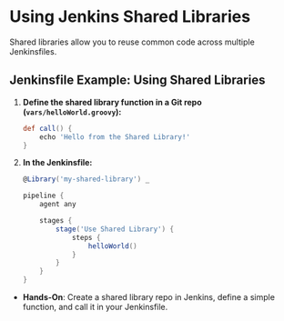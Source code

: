 # **Using Jenkins Shared Libraries**

Shared libraries allow you to reuse common code across multiple Jenkinsfiles.

## **Jenkinsfile Example: Using Shared Libraries**

1. **Define the shared library function in a Git repo (`vars/helloWorld.groovy`):**

   ```groovy
   def call() {
       echo 'Hello from the Shared Library!'
   }
   ```

2. **In the Jenkinsfile:**

   ```groovy
   @Library('my-shared-library') _

   pipeline {
       agent any

       stages {
           stage('Use Shared Library') {
               steps {
                   helloWorld()
               }
           }
       }
   }
   ```

- **Hands-On**: Create a shared library repo in Jenkins, define a simple function, and call it in your Jenkinsfile.
